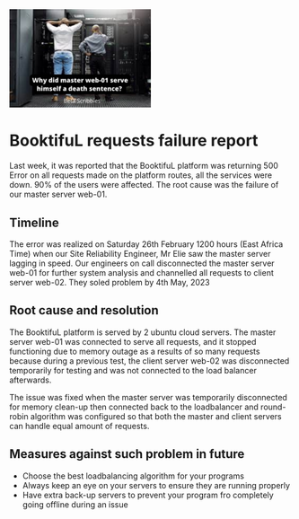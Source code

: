 <img src=./image.png width=50%>

# BooktifuL requests failure report
Last week, it was reported that the BooktifuL platform was returning 500 Error on all requests made on the platform routes, all the services were down.  90% of the users were affected. The root cause was the failure of our master server web-01.

## Timeline
The error was realized on Saturday 26th February 1200 hours (East Africa Time) when our Site Reliability Engineer, Mr Elie saw the master server lagging in speed. Our engineers on call disconnected the master server web-01 for further system analysis and channelled all requests to client server web-02. They soled problem by 4th May, 2023

## Root cause and resolution
The BooktifuL platform is served by 2 ubuntu cloud servers. The master server web-01 was connected to serve all requests, and it stopped functioning due to memory outage as a results of so many requests because during a previous test, the client server web-02 was disconnected temporarily for testing and was not connected to the load balancer afterwards. 


The issue was fixed when the master server was temporarily disconnected for memory clean-up then connected back to the loadbalancer and round-robin algorithm was configured so that both the master and client servers can handle equal amount of requests.

## Measures against such problem in future
- Choose the best loadbalancing algorithm for your programs
- Always keep an eye on your servers to ensure they are running properly
- Have extra back-up servers to prevent your program fro completely going offline during an issue
